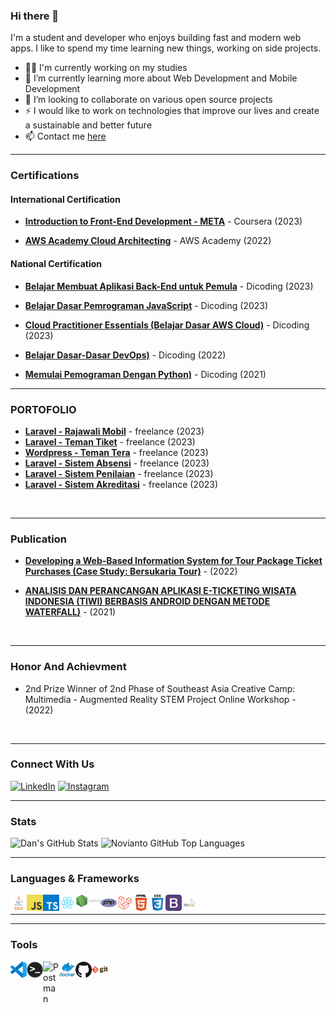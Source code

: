 ### Hi there 👋

I'm a student and developer who enjoys building fast and modern web apps.  I like to spend my time learning new things, working on side projects.

<!-- -   🔭 I’m currently working on a Fullstack web app 👨‍💻 -->

-   👨‍🎓 I'm currently working on my studies
-   🌱 I’m currently learning more about Web Development and Mobile Development
-   🤝 I’m looking to collaborate on various open source projects
-   ⚡️ I would like to work on technologies that improve our lives and create a sustainable and better future
-   📫 Contact me [here](https://www.linkedin.com/in/achmad-yusuf-al-ma-ruf-b9b907217/)

---

<!-- ### Education & Certifications -->

### Certifications

#### International Certification

-   **[Introduction to Front-End Development - META](https://www.coursera.org/account/accomplishments/verify/CJSKP7GVZZQX?utm_source=ln&utm_medium=certificate&utm_content=cert_image&utm_campaign=sharing_cta&utm_product=course)** - Coursera (2023)

-   **[AWS Academy Cloud Architecting](https://drive.google.com/file/d/1OpZfunKShN8KI161GfukWjLZusVTm0Od/view?usp=drive_link)** - AWS Academy (2022)

#### National Certification
-   **[Belajar Membuat Aplikasi Back-End untuk Pemula](https://www.dicoding.com/certificates/1RXY67VV9ZVM)** - Dicoding (2023)

-   **[Belajar Dasar Pemrograman JavaScript](https://www.dicoding.com/certificates/L4PQG2K74ZO1)** - Dicoding (2023)

-   **[Cloud Practitioner Essentials (Belajar Dasar AWS Cloud)](https://www.dicoding.com/certificates/NVP7OJD4GPR0)** - Dicoding (2023)

-   **[Belajar Dasar-Dasar DevOps)](https://www.dicoding.com/certificates/ERZRMQJKNPYV)** - Dicoding (2022)

-   **[Memulai Pemograman Dengan Python)](https://www.dicoding.com/certificates/72ZD2KWQ9ZYW)** - Dicoding (2021)


---

###  PORTOFOLIO
-   **[Laravel - Rajawali Mobil](https://rajawalimobil.com)** - freelance (2023)
-   **[Laravel - Teman Tiket](https://temantiket.com)** - freelance (2023)
-   **[Wordpress - Teman Tera](https://temantera.com)** - freelance (2023)
-   **[Laravel - Sistem Absensi](https://absensi.temantera.com)** - freelance (2023)
-   **[Laravel - Sistem Penilaian](https://penilaian.temantera.com)** - freelance (2023)
-   **[Laravel - Sistem Akreditasi](https://akreditasi.temantera.com)** - freelance (2023)
<br />



---

###  Publication
-   **[Developing a Web-Based Information System for Tour Package Ticket Purchases (Case Study: Bersukaria Tour)](https://www.matec-conferences.org/articles/matecconf/abs/2022/19/matecconf_icst2022_04010/matecconf_icst2022_04010.html)** - (2022)

-   **[ANALISIS DAN PERANCANGAN APLIKASI E-TICKETING WISATA INDONESIA (TIWI) BERBASIS ANDROID DENGAN METODE WATERFALL)](https://www.matec-conferences.org/articles/matecconf/abs/2022/19/matecconf_icst2022_04010/matecconf_icst2022_04010.html)** - (2021)
<br />

---

### Honor And Achievment
-   2nd Prize Winner of 2nd Phase of Southeast Asia Creative Camp: Multimedia - Augmented Reality STEM Project Online Workshop - (2022)
<br />

---

### Connect With Us
[![LinkedIn](https://img.shields.io/badge/LinkedIn-Connect-blue?style=for-the-badge&logo=linkedin)](https://www.linkedin.com/in/achmad-yusuf-al-ma-ruf-b9b907217/)
[![Instagram](https://img.shields.io/badge/Instagram-Follow-red?style=for-the-badge&logo=instagram)](https://www.instagram.com/yusuf.almaruf)

---

<!-- Add education section here -->

### Stats

<p float="left">
  <img alt="Dan's GitHub Stats" src="https://github-readme-stats-git-masterrstaa-rickstaa.vercel.app/api?username=yusufmaruf&show_icons=true&hide_border=true&theme=rose_pine" height=165px />
    <img alt="Novianto GitHub Top Languages" src="https://github-readme-stats-git-masterrstaa-rickstaa.vercel.app/api/top-langs/?username=yusufmaruf&hide_border=true&layout=compact&theme=rose_pine" />
</p>

---

### Languages & Frameworks

<img align="left" alt="Java" width="26px" src="https://raw.githubusercontent.com/github/explore/main/topics/java/java.png" />

<img align="left" alt="JavaScript" width="26px" src="https://raw.githubusercontent.com/github/explore/main/topics/javascript/javascript.png" />
<img align="left" alt="TypeScript" width="26px" src="https://raw.githubusercontent.com/github/explore/main/topics/typescript/typescript.png" />
<img align="left" alt="react" width="26px" src="https://raw.githubusercontent.com/github/explore/main/topics/react/react.png" />
<img align="left" height="20" src="https://raw.githubusercontent.com/github/explore/80688e429a7d4ef2fca1e82350fe8e3517d3494d/topics/nodejs/nodejs.png">
<img align="left" height="20" src="https://raw.githubusercontent.com/github/explore/80688e429a7d4ef2fca1e82350fe8e3517d3494d/topics/express/express.png" alt="Express.js">

<img align="left" alt="PHP" width="26px" src="https://raw.githubusercontent.com/github/explore/main/topics/php/php.png" />
<img align="left" alt="Laravel" width="26px" src="https://raw.githubusercontent.com/github/explore/main/topics/laravel/laravel.png" />

<img align="left" alt="HTML" width="26px" src="https://raw.githubusercontent.com/github/explore/main/topics/html/html.png" />
<img align="left" alt="CSS" width="26px" src="https://raw.githubusercontent.com/github/explore/main/topics/css/css.png" />
<img align="left" alt="Bootstrap" width="26px" src="https://raw.githubusercontent.com/github/explore/main/topics/bootstrap/bootstrap.png" />

<img align="left" alt="MySQL" width="26px" src="https://raw.githubusercontent.com/github/explore/main/topics/mysql/mysql.png" />

<br />

---

---

### Tools
<img align="left" alt="Visual Studio Code" width="26px" src="https://raw.githubusercontent.com/github/explore/main/topics/visual-studio-code/visual-studio-code.png" />
<img align="left" alt="Terminal" width="26px" src="https://raw.githubusercontent.com/github/explore/main/topics/terminal/terminal.png" />
<img align="left" alt="Postman" width="26px" src="https://res.cloudinary.com/postman/image/upload/t_team_logo/v1629869194/team/2893aede23f01bfcbd2319326bc96a6ed0524eba759745ed6d73405a3a8b67a8" />
<img align="left" alt="Docker" width="26px" src="https://raw.githubusercontent.com/github/explore/main/topics/docker/docker.png" />
<img align="left" alt="GitHub" width="26px" src="https://raw.githubusercontent.com/github/explore/78df643247d429f6cc873026c0622819ad797942/topics/github/github.png" />
<img align="left" alt="Git" width="26px" src="https://raw.githubusercontent.com/github/explore/80688e429a7d4ef2fca1e82350fe8e3517d3494d/topics/git/git.png" />

<br />


